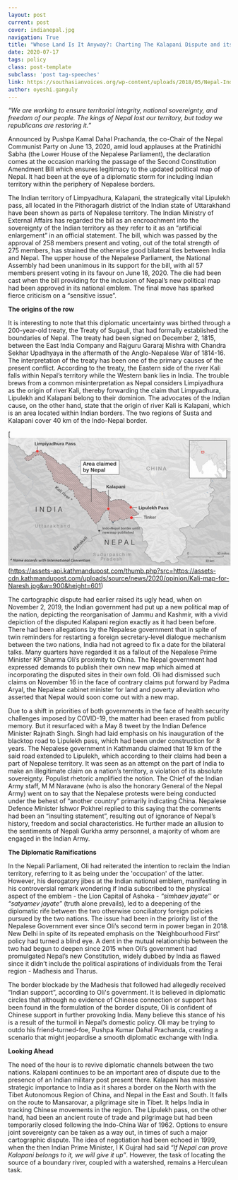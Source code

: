 ```yaml
---
layout: post
current: post
cover: indianepal.jpg
navigation: True
title: "Whose Land Is It Anyway?: Charting The Kalapani Dispute and its Implications on Indo-Nepal Relations"
date: 2020-07-17
tags: policy
class: post-template
subclass: 'post tag-speeches'
link: https://southasianvoices.org/wp-content/uploads/2018/05/Nepal-India-1600x900.jpg
author: oyeshi.ganguly
---
```

*“We are working to ensure territorial integrity, national sovereignty, and freedom of our people. The kings of Nepal lost our territory, but today we republicans are restoring it.”*

Announced by Pushpa Kamal Dahal Prachanda, the co-Chair of the Nepal Communist Party on June 13, 2020, amid loud applauses at the Pratinidhi Sabha (the Lower House of the Nepalese Parliament), the declaration comes at the occasion marking the passage of the Second Constitution Amendment Bill which ensures legitimacy to the updated political map of Nepal. It had been at the eye of a diplomatic storm for including Indian territory within the periphery of Nepalese borders.

The Indian territory of Limpyadhura, Kalapani, the strategically vital Lipulekh pass, all located in the Pithoragarh district of the Indian state of Uttarakhand have been shown as parts of Nepalese territory. The Indian Ministry of External Affairs has regarded the bill as an encroachment into the sovereignty of the Indian territory as they refer to it as an “artificial enlargement” in an official statement. The bill, which was passed by the approval of 258 members present and voting, out of the total strength of 275 members, has strained the otherwise good bilateral ties between India and Nepal. The upper house of the Nepalese Parliament, the National Assembly had been unanimous in its support for the bill, with all 57 members present voting in its favour on June 18, 2020. The die had been cast when the bill providing for the inclusion of Nepal’s new political map had been approved in its national emblem. The final move has sparked fierce criticism on a “sensitive issue”.

**The origins of the row**

It is interesting to note that this diplomatic uncertainty was birthed through a 200-year-old treaty, the Treaty of Sugauli, that had formally established the boundaries of Nepal. The treaty had been signed on December 2, 1815, between the East India Company and Rajguru Gararaj Mishra with Chandra Sekhar Upadhyaya in the aftermath of the Anglo-Nepalese War of 1814-16. The interpretation of the treaty has been one of the primary causes of the present conflict. According to the treaty, the Eastern side of the river Kali falls within Nepal’s territory while the Western bank lies in India. The trouble brews from a common misinterpretation as Nepal considers Limpiyadhura as the origin of river Kali, thereby forwarding the claim that Limpyadhura, Lipulekh and Kalapani belong to their dominion. The advocates of the Indian cause, on the other hand, state that the origin of river Kali is Kalapani, which is an area located within Indian borders. The two regions of Susta and Kalapani cover 40 km of the Indo-Nepal border.

[![](/assets/images/indianepalmap.jpg)(https://assets-api.kathmandupost.com/thumb.php?src=https://assets-cdn.kathmandupost.com/uploads/source/news/2020/opinion/Kali-map-for-Naresh.jpg&w=900&height=601)

The cartographic dispute had earlier raised its ugly head, when on November 2, 2019, the Indian government had put up a new political map of the nation, depicting the reorganisation of Jammu and Kashmir, with a vivid depiction of the disputed Kalapani region exactly as it had been before. There had been allegations by the Nepalese government that in spite of twin reminders for restarting a foreign secretary-level dialogue mechanism between the two nations, India had not agreed to fix a date for the bilateral talks. Many quarters have regarded it as a fallout of the Nepalese Prime Minister KP Sharma Oli’s proximity to China. The Nepal government had expressed demands to publish their own new map which aimed at incorporating the disputed sites in their own fold. Oli had dismissed such claims on November 16 in the face of contrary claims put forward by Padma Aryal, the Nepalese cabinet minister for land and poverty alleviation who asserted that Nepal would soon come out with a new map.

Due to a shift in priorities of both governments in the face of health security challenges imposed by COVID-19, the matter had been erased from public memory. But it resurfaced with a May 8 tweet by the Indian Defence Minister Rajnath Singh. Singh had laid emphasis on his inauguration of the blacktop road to Lipulekh pass, which had been under construction for 8 years. The Nepalese government in Kathmandu claimed that 19 km of the said road extended to Lipulekh, which according to their claims had been a part of Nepalese territory. It was seen as an attempt on the part of India to make an illegitimate claim on a nation’s territory, a violation of its absolute sovereignty. Populist rhetoric amplified the notion. The Chief of the Indian Army staff, M M Naravane (who is also the honorary General of the Nepal Army) went on to say that the Nepalese protests were being conducted under the behest of “another country” primarily indicating China. Nepalese Defence Minister Ishwor Pokhrel replied to this saying that the comments had been an “insulting statement”, resulting out of ignorance of Nepal’s history, freedom and social characteristics. He further made an allusion to the sentiments of Nepali Gurkha army personnel, a majority of whom are engaged in the Indian Army.

**The Diplomatic Ramifications**

In the Nepali Parliament, Oli had reiterated the intention to reclaim the Indian territory, referring to it as being under the 'occupation' of the latter. However, his derogatory jibes at the Indian national emblem, manifesting in his controversial remark wondering if India subscribed to the physical aspect of the emblem - the Lion Capital of Ashoka - *“simhaev jayate''* or *“satyamev jayate”* (truth alone prevails), led to a deepening of the diplomatic rife between the two otherwise conciliatory foreign policies pursued by the two nations. The issue had been in the priority list of the Nepalese Government ever since Oli’s second term in power began in 2018. New Delhi in spite of its repeated emphasis on the 'Neighbourhood First' policy had turned a blind eye. A dent in the mutual relationship between the two had begun to deepen since 2015 when Oli’s government had promulgated Nepal’s new Constitution, widely dubbed by India as flawed since it didn’t include the political aspirations of individuals from the Terai region - Madhesis and Tharus.

The border blockade by the Madhesis that followed had allegedly received “Indian support”, according to Oli's government. It is believed in diplomatic circles that although no evidence of Chinese connection or support has been found in the formulation of the border dispute, Oli is confident of Chinese support in further provoking India. Many believe this stance of his is a result of the turmoil in Nepal’s domestic policy. Oli may be trying to outdo his friend-turned-foe, Pushpa Kumar Dahal Prachanda, creating a scenario that might jeopardise a smooth diplomatic exchange with India.

**Looking Ahead**

The need of the hour is to revive diplomatic channels between the two nations. Kalapani continues to be an important area of dispute due to the presence of an Indian military post present there. Kalapani has massive strategic importance to India as it shares a border on the North with the Tibet Autonomous Region of China, and Nepal in the East and South. It falls on the route to Mansarovar, a pilgrimage site in Tibet. It helps India in tracking Chinese movements in the region. The Lipulekh pass, on the other hand, had been an ancient route of trade and pilgrimage but had been temporarily closed following the Indo-China War of 1962. Options to ensure joint sovereignty can be taken as a way out, in times of such a major cartographic dispute. The idea of negotiation had been echoed in 1999, when the then Indian Prime Minister, I K Gujral had said *“If Nepal can prove Kalapani belongs to it, we will give it up”*. However, the task of locating the source of a boundary river, coupled with a watershed, remains a Herculean task.
